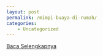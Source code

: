 ```yaml
---
layout: post
permalink: /mimpi-buaya-di-rumah/
categories:
    - Uncategorized
---
```


[Baca Selengkapnya](/10)